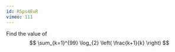 ```yaml
---
id: R5ps4EuR
vimeo: 111
---
```


Find the value of
$$
\sum_{k=1}^{99} \log_{2} \left( \frac{k+1}{k} \right)
$$
